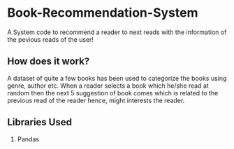 # Book-Recommendation-System
A System code to recommend a reader to next reads with the information of the pevious reads of the user!
## How does it work?
A dataset of quite a few books has been used to categorize the books using genre, author etc. When a reader selects a book which he/she read at random then the next 5 suggestion of book comes which is related to the previous read of the reader hence, might interests the reader.
## Libraries Used
1. Pandas
